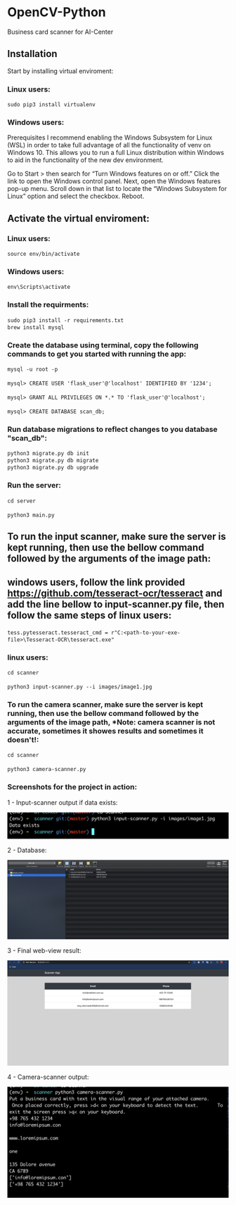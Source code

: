 # OpenCV-Python
Business card scanner for AI-Center

## Installation

Start by installing virtual enviroment:

### Linux users:

```
sudo pip3 install virtualenv
```
### Windows users:
Prerequisites
I recommend enabling the Windows Subsystem for Linux (WSL) in order to take full advantage of all the functionality of venv on Windows 10. This allows you to run a full Linux distribution within Windows to aid in the functionality of the new dev environment.

Go to Start > then search for “Turn Windows features on or off.”
Click the link to open the Windows control panel. 
Next, open the Windows features pop-up menu. 
Scroll down in that list to locate the “Windows Subsystem for Linux” option and select the checkbox.
Reboot.

## Activate the virtual enviroment:

### Linux users:

```
source env/bin/activate
```
### Windows users:

```
env\Scripts\activate
```

### Install the requirments:

```
sudo pip3 install -r requirements.txt
brew install mysql
```

### Create the database using terminal, copy the following commands to get you started with running the app:

```
mysql -u root -p

mysql> CREATE USER 'flask_user'@'localhost' IDENTIFIED BY '1234';

mysql> GRANT ALL PRIVILEGES ON *.* TO 'flask_user'@'localhost';

mysql> CREATE DATABASE scan_db;
```

### Run database migrations to reflect changes to you database "scan_db":

```
python3 migrate.py db init
python3 migrate.py db migrate
python3 migrate.py db upgrade
```

### Run the server:

```
cd server

python3 main.py
```

## To run the input scanner, make sure the server is kept running, then use the bellow command followed by the arguments of the image path:

## windows users, follow the link provided https://github.com/tesseract-ocr/tesseract and add the line bellow to input-scanner.py file, then follow the same steps of linux users:

```
tess.pytesseract.tesseract_cmd = r"C:<path-to-your-exe-file>\Tesseract-OCR\tesseract.exe"
```

### linux users:

```
cd scanner

python3 input-scanner.py --i images/image1.jpg
```



### To run the camera scanner, make sure the server is kept running, then use the bellow command followed by the arguments of the image path, *Note: camera scanner is not accurate, sometimes it showes results and sometimes it doesn't!:

```
cd scanner

python3 camera-scanner.py
```

### Screenshots for the project in action:

1 - Input-scanner output if data exists:

![Screenshot](screenshots/input-scanner.png)

2 - Database:

![Screenshot](screenshots/database.png)

3 - Final web-view result:

![Screenshot](screenshots/web-view-result.png)

4 - Camera-scanner output:

![Screenshot](screenshots/camera-scanner-output.png)
